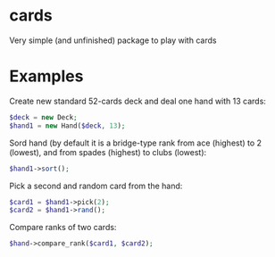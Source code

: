 # cards
Very simple (and unfinished) package to play with cards

# Examples

Create new standard 52-cards deck and deal one hand with 13 cards:
```php
$deck = new Deck;
$hand1 = new Hand($deck, 13);
```
Sord hand (by default it is a bridge-type rank from ace (highest) to 2 (lowest), and from spades (highest) to clubs (lowest):
```php
$hand1->sort();
```
Pick a second and random card from the hand:
```php
$card1 = $hand1->pick(2);
$card2 = $hand1->rand();
```
Compare ranks of two cards:
```php
$hand->compare_rank($card1, $card2);
```
